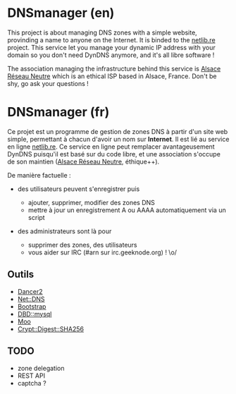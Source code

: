 # DNSmanager (en)

This project is about managing DNS zones with a simple website, provinding a
name to anyone on the Internet. It is binded to the [netlib.re][netlibre]
project. This service let you manage your dynamic IP address with your domain so
you don't need DynDNS anymore, and it's all libre software !

The association managing the infrastructure behind this service is [Alsace
Réseau Neutre][arn] which is an ethical ISP based in Alsace, France. Don't be
shy, go ask your questions !

# DNSmanager (fr)

Ce projet est un programme de gestion de zones DNS à partir d'un site web
simple, permettant à chacun d'avoir un nom sur **Internet**. Il est lié au
service en ligne [netlib.re][netlibre]. Ce service en ligne peut
remplacer avantageusement DynDNS puisqu'il est basé sur du code libre, et une
association s'occupe de son maintien ([Alsace Réseau
Neutre][arn], éthique++).

De manière factuelle :

- des utilisateurs peuvent s'enregistrer puis
  - ajouter, supprimer, modifier des zones DNS
  - mettre à jour un enregistrement A ou AAAA automatiquement via un script

- des administrateurs sont là pour
  - supprimer des zones, des utilisateurs
  - vous aider sur IRC (#arn sur irc.geeknode.org) ! \o/

## Outils

  * [Dancer2](http://perldancer.org/)
  * [Net::DNS](https://metacpan.org/pod/Net::DNS)
  * [Bootstrap](http://twitter.github.io/bootstrap/)
  * [DBD::mysql](https://metacpan.org/module/DBD::mysql)
  * [Moo](https://metacpan.org/pod/Moo)
  * [Crypt::Digest::SHA256](https://metacpan.org/pod/Crypt::Digest::SHA256)

## TODO

  * zone delegation
  * REST API
  * captcha ?

[netlibre]: https://netlib.re/
[arn]: https://www.arn-fai.net
